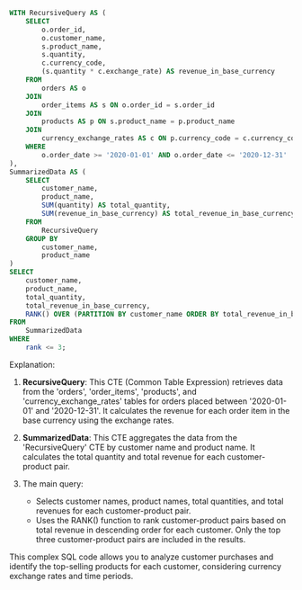 ```sql
WITH RecursiveQuery AS (
    SELECT
        o.order_id,
        o.customer_name,
        s.product_name,
        s.quantity,
        c.currency_code,
        (s.quantity * c.exchange_rate) AS revenue_in_base_currency
    FROM
        orders AS o
    JOIN
        order_items AS s ON o.order_id = s.order_id
    JOIN
        products AS p ON s.product_name = p.product_name
    JOIN
        currency_exchange_rates AS c ON p.currency_code = c.currency_code
    WHERE
        o.order_date >= '2020-01-01' AND o.order_date <= '2020-12-31'
),
SummarizedData AS (
    SELECT
        customer_name,
        product_name,
        SUM(quantity) AS total_quantity,
        SUM(revenue_in_base_currency) AS total_revenue_in_base_currency
    FROM
        RecursiveQuery
    GROUP BY
        customer_name,
        product_name
)
SELECT
    customer_name,
    product_name,
    total_quantity,
    total_revenue_in_base_currency,
    RANK() OVER (PARTITION BY customer_name ORDER BY total_revenue_in_base_currency DESC) AS rank
FROM
    SummarizedData
WHERE
    rank <= 3;
```

Explanation:

1. **RecursiveQuery**: This CTE (Common Table Expression) retrieves data from the 'orders', 'order_items', 'products', and 'currency_exchange_rates' tables for orders placed between '2020-01-01' and '2020-12-31'. It calculates the revenue for each order item in the base currency using the exchange rates.

2. **SummarizedData**: This CTE aggregates the data from the 'RecursiveQuery' CTE by customer name and product name. It calculates the total quantity and total revenue for each customer-product pair.

3. The main query:
   - Selects customer names, product names, total quantities, and total revenues for each customer-product pair.
   - Uses the RANK() function to rank customer-product pairs based on total revenue in descending order for each customer. Only the top three customer-product pairs are included in the results.

This complex SQL code allows you to analyze customer purchases and identify the top-selling products for each customer, considering currency exchange rates and time periods.